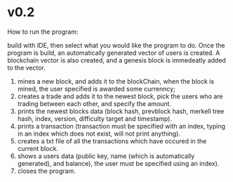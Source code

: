 # v0.2

How to run the program:

build with IDE, then select what you would like the program to do.
Once the program is build, an automatically generated vector of users is created.
A blockchain vector is also created, and a genesis block is immedeatly added to the vector.
  1. mines a new block, and adds it to the blockChain, when the block is mined, the user specified is awarded some currenncy;
  2. creates a trade and adds it to the newest block, pick the users who are trading between each other, and specify the amount.
  3. prints the newest blocks data (block hash, prevblock hash, merkell tree hash, index, version, difficulty target and timestamp).
  4. prints a transaction (transaction must be specified with an index, typing in an index which does not exist, will not print anything).
  5. creates a txt file of all the transactions which have occured in the current block.
  6. shows a users data (public key, name (which is automatically generated), and balance), the user must be specified using an index).
  7. closes the program.
